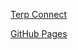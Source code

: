 
[Terp Connect](https://terpconnect.umd.edu/~jdevers1/)

[GitHub Pages](https://jsondevers.github.io/cmsc389T-web-template/)
